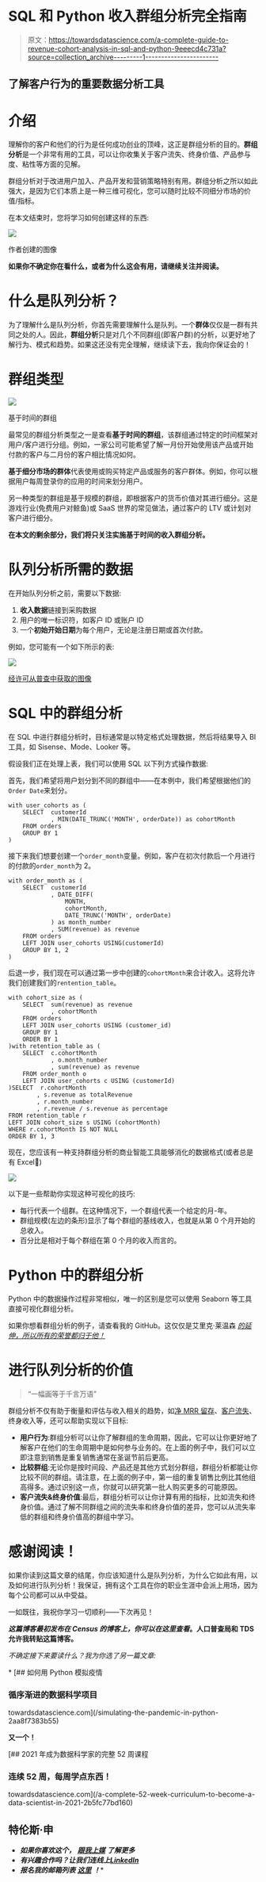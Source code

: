 # SQL 和 Python 收入群组分析完全指南

> 原文：<https://towardsdatascience.com/a-complete-guide-to-revenue-cohort-analysis-in-sql-and-python-9eeecd4c731a?source=collection_archive---------1----------------------->

## 了解客户行为的重要数据分析工具

# 介绍

理解你的客户和他们的行为是任何成功创业的顶峰，这正是群组分析的目的。**群组分析**是一个非常有用的工具，可以让你收集关于客户流失、终身价值、产品参与度、粘性等方面的见解。

群组分析对于改进用户加入、产品开发和营销策略特别有用。群组分析之所以如此强大，是因为它们本质上是一种三维可视化，您可以随时比较不同细分市场的价值/指标。

在本文结束时，您将学习如何创建这样的东西:

![](img/183fe1d957f8119d816ba4526a7faae7.png)

作者创建的图像

**如果你不确定你在看什么，或者为什么这会有用，请继续关注并阅读。**

# 什么是队列分析？

为了理解什么是队列分析，你首先需要理解什么是队列。一个**群体**仅仅是一群有共同之处的人。因此，**群组分析**只是对几个不同群组(即客户群)的分析，以更好地了解行为、模式和趋势。如果这还没有完全理解，继续读下去，我向你保证会的！

# 群组类型

![](img/acb8c6b7818ec9ba1b0231b61ba13133.png)

基于时间的群组

最常见的群组分析类型之一是查看**基于时间的群组**，该群组通过特定的时间框架对用户/客户进行分组。例如，一家公司可能希望了解一月份开始使用该产品或开始付款的客户与二月份的客户相比情况如何。

**基于细分市场的群体**代表使用或购买特定产品或服务的客户群体。例如，你可以根据用户每周登录你的应用的时间来划分用户。

另一种类型的群组是基于规模的群组，即根据客户的货币价值对其进行细分。这是游戏行业(免费用户对鲸鱼)或 SaaS 世界的常见做法，通过客户的 LTV 或计划对客户进行细分。

**在本文的剩余部分，我们将只关注实施基于时间的收入群组分析。**

# 队列分析所需的数据

在开始队列分析之前，需要以下数据:

1.  **收入数据**链接到采购数据
2.  用户的唯一标识符，如客户 ID 或账户 ID
3.  一个**初始开始日期**为每个用户，无论是注册日期或首次付款。

例如，您可能有一个如下所示的表:

![](img/58f7244151b3a52ed46ccbddba0989bf.png)

[经许可从普查中获取的图像](https://blog.getcensus.com/a-complete-guide-to-revenue-cohort-analysis/)

# SQL 中的群组分析

在 SQL 中进行群组分析时，目标通常是以特定格式处理数据，然后将结果导入 BI 工具，如 Sisense、Mode、Looker 等。

假设我们正在处理上表，我们可以使用 SQL 以下列方式操作数据:

首先，我们希望将用户划分到不同的群组中——在本例中，我们希望根据他们的`Order Date`来划分。

```
with user_cohorts as (
    SELECT  customerId
            , MIN(DATE_TRUNC('MONTH', orderDate)) as cohortMonth
    FROM orders
    GROUP BY 1
)
```

接下来我们想要创建一个`order_month`变量。例如，客户在初次付款后一个月进行的付款的`order_month`为 2。

```
with order_month as (
    SELECT  customerId
            , DATE_DIFF(
                MONTH,
                cohortMonth,
                DATE_TRUNC('MONTH', orderDate)
            ) as month_number
            , SUM(revenue) as revenue
    FROM orders
    LEFT JOIN user_cohorts USING(customerId)
    GROUP BY 1, 2
)
```

后退一步，我们现在可以通过第一步中创建的`cohortMonth`来合计收入。这将允许我们创建我们的`rentention_table`。

```
with cohort_size as (
    SELECT  sum(revenue) as revenue
            , cohortMonth
    FROM orders
    LEFT JOIN user_cohorts USING (customer_id)
    GROUP BY 1
    ORDER BY 1
)with retention_table as (
    SELECT  c.cohortMonth
            , o.month_number
            , sum(revenue) as revenue
    FROM order_month o
    LEFT JOIN user_cohorts c USING (customerId) 
)SELECT  r.cohortMonth
        , s.revenue as totalRevenue
        , r.month_number
        , r.revenue / s.revenue as percentage
FROM retention_table r
LEFT JOIN cohort_size s USING (cohortMonth)
WHERE r.cohortMonth IS NOT NULL
ORDER BY 1, 3
```

现在，您应该有一种支持群组分析的商业智能工具能够消化的数据格式(或者总是有 Excel🤣)

![](img/e5df8a8dea58b9677d03701eb806e00e.png)

以下是一些帮助你实现这种可视化的技巧:

*   每行代表一个组群。在这种情况下，一个群组代表一个给定的月-年。
*   群组规模(左边的条形)显示了每个群组的基线收入，也就是从第 0 个月开始的总收入。
*   百分比是相对于每个群组在第 0 个月的收入而言的。

# Python 中的群组分析

Python 中的数据操作过程非常相似，唯一的区别是您可以使用 Seaborn 等工具直接可视化群组分析。

如果你想看群组分析的例子，请查看我的 GitHub。这仅仅是艾里克·莱温森 [*的延伸，所以所有的荣誉都归于他！*](/a-step-by-step-introduction-to-cohort-analysis-in-python-a2cbbd8460ea)

# 进行队列分析的价值

> “一幅画等于千言万语”

群组分析不仅有助于衡量和评估与收入相关的趋势，如[净 MRR 留存](https://help.chartmogul.com/hc/en-us/articles/203359411-Metric-MRR-Retention-Rate)、[客户流失](https://baremetrics.com/blog/cohort-analysis)、终身收入等，还可以帮助实现以下目标:

*   **用户行为**:群组分析可以让你了解群组的生命周期，因此，它可以让你更好地了解客户在他们的生命周期中是如何参与业务的。在上面的例子中，我们可以立即注意到销售是重复销售通常在圣诞节前后更高。
*   **比较群组**:无论你是按时间段、产品还是其他方式划分群组，群组分析都能让你比较不同的群组。请注意，在上面的例子中，第一组的重复销售比例比其他组高得多。通过识别这一点，你就可以研究第一批人购买更多的可能原因。
*   **客户流失&终身价值**:最后，群组分析可以让你计算有用的指标，比如流失和终身价值。通过了解不同群组之间的流失率和终身价值的差异，您可以从流失率低的群组和终身价值高的群组中学习。

# 感谢阅读！

如果你读到这篇文章的结尾，你应该知道什么是队列分析，为什么它如此有用，以及如何进行队列分析！我保证，拥有这个工具在你的职业生涯中会派上用场，因为每个公司都可以从中受益。

一如既往，我祝你学习一切顺利——下次再见！

***这篇博客最初发布在 Census 的博客上，你可以在这里查看***[](https://blog.getcensus.com/a-complete-guide-to-revenue-cohort-analysis/)****。人口普查局和 TDS 允许我转贴这篇博客。****

*不确定接下来要读什么？我为你选了另一篇文章:*

*[](/simulating-the-pandemic-in-python-2aa8f7383b55) [## 如何用 Python 模拟疫情

### 循序渐进的数据科学项目

towardsdatascience.com](/simulating-the-pandemic-in-python-2aa8f7383b55) 

**又一个！**

[](/a-complete-52-week-curriculum-to-become-a-data-scientist-in-2021-2b5fc77bd160) [## 2021 年成为数据科学家的完整 52 周课程

### 连续 52 周，每周学点东西！

towardsdatascience.com](/a-complete-52-week-curriculum-to-become-a-data-scientist-in-2021-2b5fc77bd160) 

## 特伦斯·申

*   ***如果你喜欢这个，*** [***跟我上媒***](https://medium.com/@terenceshin) ***了解更多***
*   ***有兴趣合作吗？让我们连线上***[***LinkedIn***](https://www.linkedin.com/in/terenceshin/)
*   ***报名我的邮箱列表*** [***这里***](https://forms.gle/tprRyQxDC5UjhXpN6) ***！****